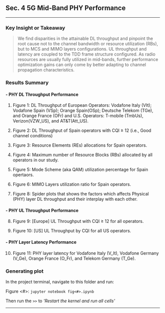 ## Sec. 4 5G Mid-Band PHY Performance
___

### Key Insight or Takeaway
> We find disparities in the attainable DL throughput
> and pinpoint the root cause not to the channel bandwidth or 
> resource utilization (RBs), but to MCS and MIMO layers 
> configurations. UL throughput and latency are coupled to the TDD frame 
> structure configured. As radio resources are usually fully utilized 
> in mid-bands, further performance optimization gains can only 
> come by better adapting to channel propagation characteristics.

### Results Summary

#### - PHY DL Throughput Performance
1. Figure 1: DL Throughput of European Operators: Vodafone Italy (VIt); Vodafone Spain (VSp); Orange Spain(OSp); Deutsche Telekom (TGe), and Orange
France (OFr) and U.S. Operators: T-mobile (TmbUs), Verizon(VZW_US), and AT&T(Att_US).

2. Figure 2: DL Throughput of Spain operators with CQI &#8805; 12 (i.e., Good channel conditions)

3. Figure 3: Resource Elements (REs) allocations for Spain operators. 

4. Figure 4: Maximum number of Resource Blocks (RBs) allocated by all operators in our study.

5. Figure 5: Mode Scheme (aka QAM) utilization percentage for Spain opertaors. 

6. Figure 6: MIMO Layers utilization ratio for Spain operators. 

7. Figure 8: Spider plots that shows the factors which affects Physical (PHY) layer DL throughput and their interplay with each other. 

#### - PHY UL Throughput Performance

8. Figure 9: [Europe] UL Throughput with CQI &#8805; 12 for all operators.

9. Figure 10: [US] UL Throughput by CQI for all US operators. 

#### - PHY Layer Latency Performance

10. Figure 11: PHY layer latency for Vodafone Italy (V_It), Vodafone Germany (V_Ge), Orange France (O_Fr), and Telekom Germany (T_Ge).


### Generating plot
In the project terminal, navigate to this folder and run:

Figure <#>: ```jupyter notebook fig<#>.ipynb ```

Then run the ``>>`` to _'Restart the kernel and run all cells'_

---
